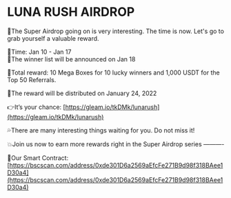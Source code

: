# LUNA RUSH AIRDROP

🤩The Super Airdrop going on is very interesting. The time is now. Let's go to grab yourself a valuable reward.

🔹Time: Jan 10 - Jan 17\
🔹The winner list will be announced on Jan 18&#x20;

🔹Total reward: 10 Mega Boxes for 10 lucky winners and 1,000 USDT for the Top 50 Referrals.&#x20;

🔹The reward will be distributed on January 24, 2022

👉It’s your chance: [https://gleam.io/tkDMk/lunarush](https://gleam.io/tkDMk/lunarush)

💦There are many interesting things waiting for you. Do not miss it!

💥Join us now to earn more rewards right in the Super Airdrop series ———-&#x20;

🌈Our Smart Contract: [https://bscscan.com/address/0xde301D6a2569aEfcFe271B9d98f318BAee1D30a4](https://bscscan.com/address/0xde301D6a2569aEfcFe271B9d98f318BAee1D30a4)
